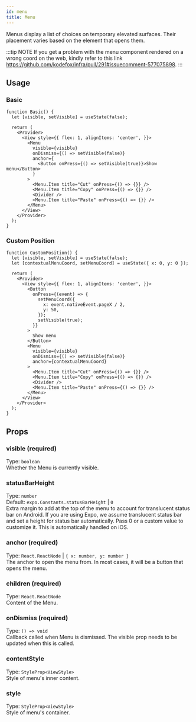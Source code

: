 ```yaml
---
id: menu 
title: Menu 
---
```


Menus display a list of choices on temporary elevated surfaces. Their placement varies based on the element that opens them.

:::tip NOTE
If you get a problem with the menu component rendered on a wrong coord on the web, kindly refer to this link https://github.com/kodefox/infra/pull/291#issuecomment-577075898.
:::

## Usage 

### Basic

```tsx
function Basic() {
  let [visible, setVisible] = useState(false);

  return (
    <Provider>
      <View style={{ flex: 1, alignItems: 'center', }}>
        <Menu
          visible={visible}
          onDismiss={() => setVisible(false)}
          anchor={
            <Button onPress={() => setVisible(true)}>Show menu</Button>
          }
        >
          <Menu.Item title="Cut" onPress={() => {}} />
          <Menu.Item title="Copy" onPress={() => {}} />
          <Divider />
          <Menu.Item title="Paste" onPress={() => {}} />
        </Menu>
      </View>
    </Provider>
  );
}
```

### Custom Position

```tsx live
function CustomPosition() {
  let [visible, setVisible] = useState(false);
  let [contextualMenuCoord, setMenuCoord] = useState({ x: 0, y: 0 });

  return (
    <Provider>
      <View style={{ flex: 1, alignItems: 'center', }}>
        <Button
          onPress={(event) => {
            setMenuCoord({
              x: event.nativeEvent.pageX / 2,
              y: 50,
            });
            setVisible(true);
          }}
        >
          Show menu
        </Button>
        <Menu
          visible={visible}
          onDismiss={() => setVisible(false)}
          anchor={contextualMenuCoord}
        >
          <Menu.Item title="Cut" onPress={() => {}} />
          <Menu.Item title="Copy" onPress={() => {}} />
          <Divider />
          <Menu.Item title="Paste" onPress={() => {}} />
        </Menu>
      </View>
    </Provider>
  );
}
```

## Props

### visible (required)

Type: `boolean`  
Whether the Menu is currently visible.

### statusBarHeight

Type: `number`  
Default: `expo.Constants.statusBarHeight` | `0`  
Extra margin to add at the top of the menu to account for translucent status bar on Android. If you are using Expo, we assume translucent status bar and set a height for status bar automatically. Pass 0 or a custom value to customize it. This is automatically handled on iOS.

### anchor (required)

Type: `React.ReactNode` | `{ x: number, y: number }`  
The anchor to open the menu from. In most cases, it will be a button that opens the menu.

### children (required)

Type: `React.ReactNode`  
Content of the Menu.

### onDismiss (required)

Type: `() => void`  
Callback called when Menu is dismissed. The visible prop needs to be updated when this is called.

### contentStyle

Type: `StyleProp<ViewStyle>`  
Style of menu's inner content.

### style

Type: `StyleProp<ViewStyle>`  
Style of menu's container.


